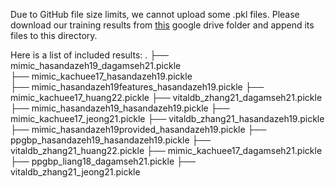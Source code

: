 Due to GitHub file size limits, we cannot upload some .pkl files. Please download our training results from [this](https://drive.google.com/drive/folders/17QjcAhC1HLuzE5TLjn57yZitRmoBrWAc?usp=sharing) google drive folder and append its files to this directory.

Here is a list of included results:
    .
    ├── mimic_hasandazeh19_dagamseh21.pickle        
    ├── mimic_kachuee17_hasandazeh19.pickle     
    ├── mimic_hasandazeh19features_hasandazeh19.pickle
    ├── mimic_kachuee17_huang22.pickle
    ├── vitaldb_zhang21_dagamseh21.pickle
    ├── mimic_hasandazeh19_hasandazeh19.pickle
    ├── mimic_kachuee17_jeong21.pickle
    ├── vitaldb_zhang21_hasandazeh19.pickle
    ├── mimic_hasandazeh19provided_hasandazeh19.pickle
    ├── ppgbp_hasandazeh19_hasandazeh19.pickle
    ├── vitaldb_zhang21_huang22.pickle
    ├── mimic_kachuee17_dagamseh21.pickle
    ├── ppgbp_liang18_dagamseh21.pickle
    ├── vitaldb_zhang21_jeong21.pickle